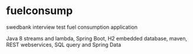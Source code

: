 # fuelconsump
swedbank interview test fuel consumption application

Java 8 streams and lambda, Spring Boot, H2 embedded database, maven,  REST webservices, SQL query and Spring Data
